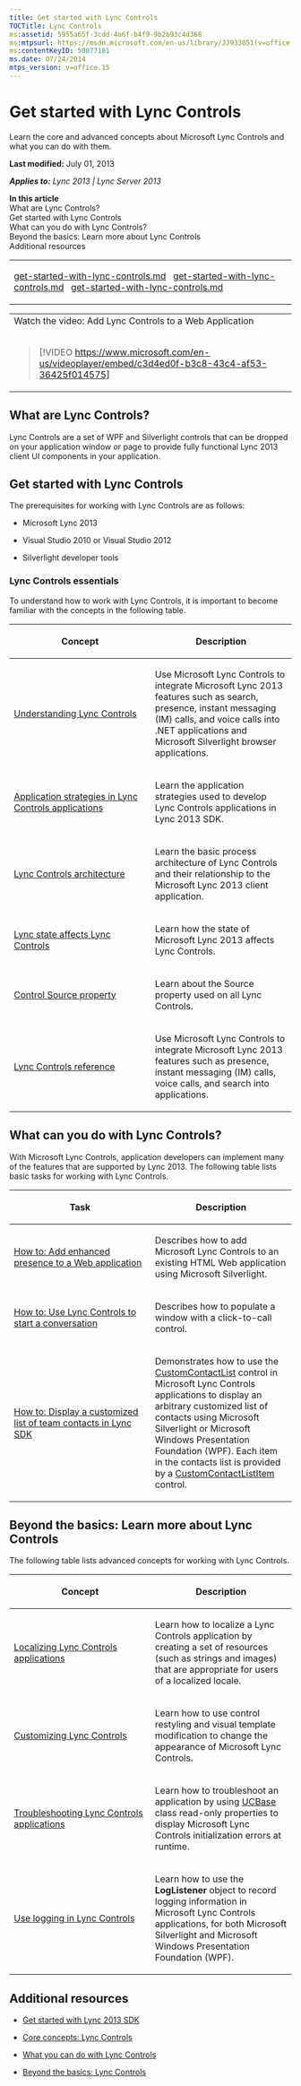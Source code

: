 ```yaml
---
title: Get started with Lync Controls
TOCTitle: Lync Controls
ms:assetid: 5955a65f-3cdd-4a6f-b4f9-9b2b93c4d368
ms:mtpsurl: https://msdn.microsoft.com/en-us/library/JJ933051(v=office.15)
ms:contentKeyID: 50877181
ms.date: 07/24/2014
mtps_version: v=office.15
---
```


# Get started with Lync Controls

Learn the core and advanced concepts about Microsoft Lync Controls and what you can do with them.

**Last modified:** July 01, 2013

***Applies to:** Lync 2013 | Lync Server 2013*

**In this article**  
What are Lync Controls?  
Get started with Lync Controls  
What can you do with Lync Controls?  
Beyond the basics: Learn more about Lync Controls  
Additional resources  

<table>
<colgroup>
<col style="width: 100%" />
</colgroup>
<tbody>
<tr class="odd">
<td><p><a href="get-started-with-lync-controls.md" class="uri">get-started-with-lync-controls.md</a>   <a href="get-started-with-lync-controls.md" class="uri">get-started-with-lync-controls.md</a>   <a href="get-started-with-lync-controls.md" class="uri">get-started-with-lync-controls.md</a></p></td>
</tr>
</tbody>
</table>

<table>
<colgroup>
<col style="width: 100%" />
</colgroup>
<tbody>
<tr class="odd">
<td><div class="caption">
Watch the video: Add Lync Controls to a Web Application
</div>
<br />
  
> [!VIDEO https://www.microsoft.com/en-us/videoplayer/embed/c3d4ed0f-b3c8-43c4-af53-36425f014575]</td>
</tr>
</tbody>
</table>

## What are Lync Controls?

Lync Controls are a set of WPF and Silverlight controls that can be dropped on your application window or page to provide fully functional Lync 2013 client UI components in your application.

## Get started with Lync Controls

The prerequisites for working with Lync Controls are as follows:

  - Microsoft Lync 2013

  - Visual Studio 2010 or Visual Studio 2012

  - Silverlight developer tools

### Lync Controls essentials

To understand how to work with Lync Controls, it is important to become familiar with the concepts in the following table.

<table>
<colgroup>
<col style="width: 50%" />
<col style="width: 50%" />
</colgroup>
<thead>
<tr class="header">
<th><p>Concept</p></th>
<th><p>Description</p></th>
</tr>
</thead>
<tbody>
<tr class="odd">
<td><p><a href="understanding-lync-controls.md">Understanding Lync Controls</a></p></td>
<td><p>Use Microsoft Lync Controls to integrate Microsoft Lync 2013 features such as search, presence, instant messaging (IM) calls, and voice calls into .NET applications and Microsoft Silverlight browser applications.</p></td>
</tr>
<tr class="even">
<td><p><a href="application-strategies-in-lync-controls-applications.md">Application strategies in Lync Controls applications</a></p></td>
<td><p>Learn the application strategies used to develop Lync Controls applications in Lync 2013 SDK.</p></td>
</tr>
<tr class="odd">
<td><p><a href="lync-controls-architecture.md">Lync Controls architecture</a></p></td>
<td><p>Learn the basic process architecture of Lync Controls and their relationship to the Microsoft Lync 2013 client application.</p></td>
</tr>
<tr class="even">
<td><p><a href="lync-state-affects-lync-controls.md">Lync state affects Lync Controls</a></p></td>
<td><p>Learn how the state of Microsoft Lync 2013 affects Lync Controls.</p></td>
</tr>
<tr class="odd">
<td><p><a href="control-source-property.md">Control Source property</a></p></td>
<td><p>Learn about the Source property used on all Lync Controls.</p></td>
</tr>
<tr class="even">
<td><p><a href="lync-controls-reference.md">Lync Controls reference</a></p></td>
<td><p>Use Microsoft Lync Controls to integrate Microsoft Lync 2013 features such as presence, instant messaging (IM) calls, voice calls, and search into applications.</p></td>
</tr>
</tbody>
</table>

## What can you do with Lync Controls?

With Microsoft Lync Controls, application developers can implement many of the features that are supported by Lync 2013. The following table lists basic tasks for working with Lync Controls.

<table>
<colgroup>
<col style="width: 50%" />
<col style="width: 50%" />
</colgroup>
<thead>
<tr class="header">
<th><p>Task</p></th>
<th><p>Description</p></th>
</tr>
</thead>
<tbody>
<tr class="odd">
<td><p><a href="how-to-add-enhanced-presence-to-a-web-application.md">How to: Add enhanced presence to a Web application</a></p></td>
<td><p>Describes how to add Microsoft Lync Controls to an existing HTML Web application using Microsoft Silverlight.</p></td>
</tr>
<tr class="even">
<td><p><a href="how-to-use-lync-controls-to-start-a-conversation.md">How to: Use Lync Controls to start a conversation</a></p></td>
<td><p>Describes how to populate a window with a click-to-call control.</p></td>
</tr>
<tr class="odd">
<td><p><a href="how-to-display-a-customized-list-of-team-contacts-in-lync-sdk.md">How to: Display a customized list of team contacts in Lync SDK</a></p></td>
<td><p>Demonstrates how to use the <a href="https://msdn.microsoft.com/en-us/library/hh346321(v=office.15)">CustomContactList</a> control in Microsoft Lync Controls applications to display an arbitrary customized list of contacts using Microsoft Silverlight or Microsoft Windows Presentation Foundation (WPF). Each item in the contacts list is provided by a <a href="https://msdn.microsoft.com/en-us/library/hh346017(v=office.15)">CustomContactListItem</a> control.</p></td>
</tr>
</tbody>
</table>

## Beyond the basics: Learn more about Lync Controls

The following table lists advanced concepts for working with Lync Controls.

<table>
<colgroup>
<col style="width: 50%" />
<col style="width: 50%" />
</colgroup>
<thead>
<tr class="header">
<th><p>Concept</p></th>
<th><p>Description</p></th>
</tr>
</thead>
<tbody>
<tr class="odd">
<td><p><a href="localizing-lync-controls-applications.md">Localizing Lync Controls applications</a></p></td>
<td><p>Learn how to localize a Lync Controls application by creating a set of resources (such as strings and images) that are appropriate for users of a localized locale.</p></td>
</tr>
<tr class="even">
<td><p><a href="customizing-lync-controls.md">Customizing Lync Controls</a></p></td>
<td><p>Learn how to use control restyling and visual template modification to change the appearance of Microsoft Lync Controls.</p></td>
</tr>
<tr class="odd">
<td><p><a href="troubleshooting-lync-controls-applications.md">Troubleshooting Lync Controls applications</a></p></td>
<td><p>Learn how to troubleshoot an application by using <a href="https://msdn.microsoft.com/en-us/library/hh364242(v=office.15)">UCBase</a> class read-only properties to display Microsoft Lync Controls initialization errors at runtime.</p></td>
</tr>
<tr class="even">
<td><p><a href="use-logging-in-lync-controls.md">Use logging in Lync Controls</a></p></td>
<td><p>Learn how to use the <strong>LogListener</strong> object to record logging information in Microsoft Lync Controls applications, for both Microsoft Silverlight and Microsoft Windows Presentation Foundation (WPF).</p></td>
</tr>
</tbody>
</table>

## Additional resources

  - [Get started with Lync 2013 SDK](get-started-with-lync-2013-sdk.md)

  - [Core concepts: Lync Controls](core-concepts-lync-controls.md)

  - [What you can do with Lync Controls](what-you-can-do-with-lync-controls.md)

  - [Beyond the basics: Lync Controls](beyond-the-basics-lync-controls.md)

